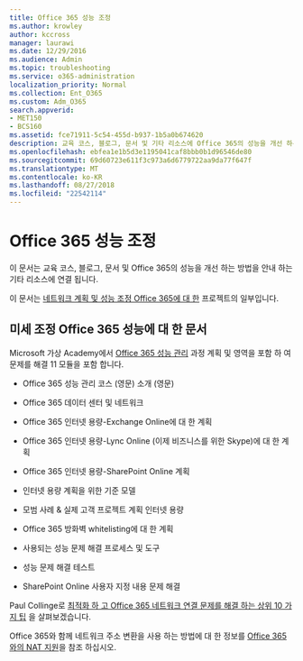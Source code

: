 ```yaml
---
title: Office 365 성능 조정
ms.author: krowley
author: kccross
manager: laurawi
ms.date: 12/29/2016
ms.audience: Admin
ms.topic: troubleshooting
ms.service: o365-administration
localization_priority: Normal
ms.collection: Ent_O365
ms.custom: Adm_O365
search.appverid:
- MET150
- BCS160
ms.assetid: fce71911-5c54-455d-b937-1b5a0b674620
description: 교육 코스, 블로그, 문서 및 기타 리소스에 Office 365의 성능을 개선 하는 방법을 안내 하는 링크를 제공 합니다.
ms.openlocfilehash: ebfea1e1b5d3e1195041caf8bbb0b1d96546de80
ms.sourcegitcommit: 69d60723e611f3c973a6d6779722aa9da77f647f
ms.translationtype: MT
ms.contentlocale: ko-KR
ms.lasthandoff: 08/27/2018
ms.locfileid: "22542114"
---
```

# <a name="tune-office-365-performance"></a>Office 365 성능 조정

이 문서는 교육 코스, 블로그, 문서 및 Office 365의 성능을 개선 하는 방법을 안내 하는 기타 리소스에 연결 됩니다.
  
이 문서는 [네트워크 계획 및 성능 조정 Office 365에 대 한](https://aka.ms/tune) 프로젝트의 일부입니다.
   
## <a name="articles-about-fine-tuning-office-365-performance"></a>미세 조정 Office 365 성능에 대 한 문서

Microsoft 가상 Academy에서 [Office 365 성능 관리](https://aka.ms/tunemva) 과정 계획 및 영역을 포함 하 여 문제를 해결 11 모듈을 포함 합니다. 
  
- Office 365 성능 관리 코스 (영문) 소개 (영문)
    
- Office 365 데이터 센터 및 네트워크
    
- Office 365 인터넷 용량-Exchange Online에 대 한 계획
    
- Office 365 인터넷 용량-Lync Online (이제 비즈니스를 위한 Skype)에 대 한 계획
    
- Office 365 인터넷 용량-SharePoint Online 계획
    
- 인터넷 용량 계획을 위한 기준 모델

    
- 모범 사례 &amp; 실제 고객 프로젝트 계획 인터넷 용량
    
- Office 365 방화벽 whitelisting에 대 한 계획
    
- 사용되는 성능 문제 해결 프로세스 및 도구
    
- 성능 문제 해결 테스트

    
- SharePoint Online 사용자 지정 내용 문제 해결

    
Paul Collinge로 [최적화 하 고 Office 365 네트워크 연결 문제를 해결 하는 상위 10 가지 팁](https://blogs.technet.com/b/onthewire/archive/2014/06/18/top-10-tips-for-optimising-amp-troubleshooting-your-office-365-network-connectivity.aspx) 을 살펴보겠습니다. 
  
Office 365와 함께 네트워크 주소 변환을 사용 하는 방법에 대 한 정보를 [Office 365와의 NAT 지원](nat-support-with-office-365.md)을 참조 하십시오.
  


